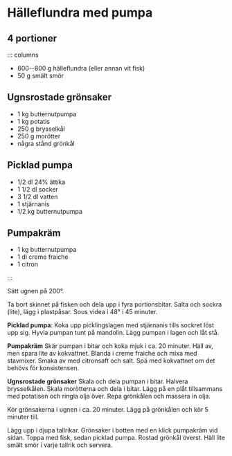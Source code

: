 # Hälleflundra med pumpa

## 4 portioner

::: columns

- 600--800 g hälleflundra (eller annan vit fisk)
- 50 g smält smör

## Ugnsrostade grönsaker

- 1 kg butternutpumpa
- 1 kg potatis
- 250 g brysselkål
- 250 g morötter
- några stånd grönkål
  
## Picklad pumpa

- 1/2 dl 24% ättika
- 1 1/2 dl socker
- 3 1/2 dl vatten
- 1 stjärnanis
- 1/2 kg butternutpumpa

## Pumpakräm

- 1 kg butternutpumpa
- 1 dl creme fraiche
- 1 citron

:::

Sätt ugnen på 200°.

Ta bort skinnet på fisken och dela upp i fyra portionsbitar. Salta och sockra (lite), lägg
i plastpåsar. Sous videa i 48° i 45 minuter.

**Picklad pumpa**: Koka upp picklingslagen med stjärnanis tills sockret löst upp sig.
Hyvla pumpan tunt på mandolin. Lägg pumpan i lagen och låt stå.

**Pumpakräm** Skär pumpan i bitar och koka mjuk i ca. 20 minuter. Häll av, men spara lite
av kokvattnet. Blanda i creme fraiche och mixa med stavmixer. Smaka av med citronsaft och
salt. Spä med kokvattnet om det behövs för konsistensen.

**Ugnsrostade grönsaker** Skala och dela pumpan i bitar. Halvera brysselkålen. Skala
morötterna och dela i bitar. Lägg på en plåt tillsammans med potatisen och ringla olja
över. Repa grönkålen och massera in olja.

Kör grönsakerna i ugnen i ca. 20 minuter. Lägg på grönkålen och kör 5 minuter till.

Lägg upp i djupa tallrikar. Grönsaker i botten med en klick pumpakräm vid sidan. Toppa
med fisk, sedan picklad pumpa. Rostad grönkål överst. Häll lite smält smör i varje tallrik
och servera.